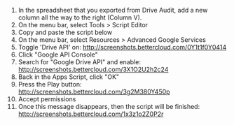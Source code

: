 1) In the spreadsheet that you exported from Drive Audit, add a new column all the way to the right (Column V).
2) On the menu bar, select Tools > Script Editor
3) Copy and paste the script below
4) On the menu bar, select Resources > Advanced Google Services
5) Toggle 'Drive API' on: http://screenshots.bettercloud.com/0Y1t1f0Y0414
6) Click "Google API Console"
7) Search for "Google Drive API" and enable: http://screenshots.bettercloud.com/3X1O2U2h2c24
8) Back in the Apps Script, click "OK"
9) Press the Play button: http://screenshots.bettercloud.com/3g2M380Y450p
10) Accept permissions
11) Once this message disappears, then the script will be finished: http://screenshots.bettercloud.com/1x3z1o2Z0P2r
